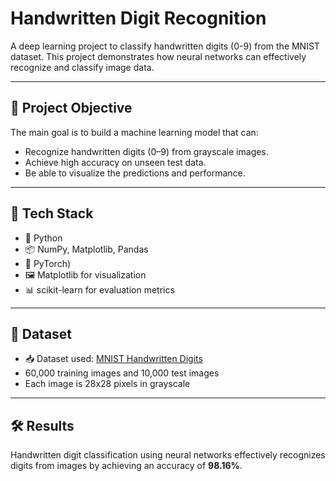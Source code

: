 # Handwritten Digit Recognition


A deep learning project to classify handwritten digits (0-9) from the MNIST dataset. This project demonstrates how neural networks can effectively recognize and classify image data.

---

## 🚀 Project Objective

The main goal is to build a machine learning model that can:
- Recognize handwritten digits (0–9) from grayscale images.
- Achieve high accuracy on unseen test data.
- Be able to visualize the predictions and performance.

---

## 🧰 Tech Stack

- 🐍 Python  
- 📦 NumPy, Matplotlib, Pandas  
- 🧠 PyTorch)  
- 🖼️ Matplotlib for visualization  
- 📊 scikit-learn for evaluation metrics

---

## 📁 Dataset

- 📥 Dataset used: [MNIST Handwritten Digits](http://yann.lecun.com/exdb/mnist/)
- 60,000 training images and 10,000 test images
- Each image is 28x28 pixels in grayscale

---

## 🛠️ Results
Handwritten digit classification using neural networks effectively recognizes digits 
from images by achieving an accuracy of **98.16%**. 





